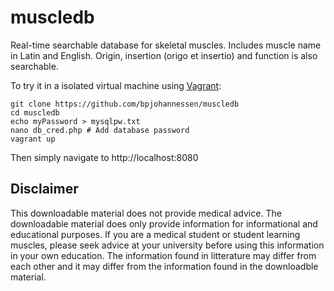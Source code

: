muscledb
========

Real-time searchable database for skeletal muscles. Includes muscle name in Latin and English. Origin, insertion (origo et insertio) and function is also searchable.

To try it in a isolated virtual machine using [Vagrant](https://www.vagrantup.com/):

    git clone https://github.com/bpjohannessen/muscledb
    cd muscledb
    echo myPassword > mysqlpw.txt
    nano db_cred.php # Add database password
    vagrant up

Then simply navigate to http://localhost:8080

Disclaimer
-----------

This downloadable material does not provide medical advice. The downloadable material does only provide information for informational and educational purposes. If you are a medical student or student learning muscles, please seek advice at your university before using this information in your own education. The information found in litterature may differ from each other and it may differ from the information found in the downloadble material.